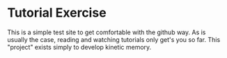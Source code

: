 # Tutorial Exercise
This is a simple test site to get comfortable with the github way. As is usually the case, reading and watching tutorials only get's you so far. This "project" exists simply to develop kinetic memory.

